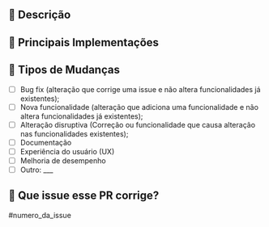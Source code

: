 ## 📝 Descrição
<!--- Insira uma descrição geral do que foi alterado neste PR -->

## 📃 Principais Implementações
<!--- Se for de código, descreva alterações relevantes -->

## 📂 Tipos de Mudanças
 - [ ] Bug fix (alteração que corrige uma issue e não altera funcionalidades já existentes);
 - [ ] Nova funcionalidade (alteração que adiciona uma funcionalidade e não altera funcionalidades já existentes);
 - [ ] Alteração disruptiva (Correção ou funcionalidade que causa alteração nas funcionalidades existentes);
 - [ ] Documentação
 - [ ] Experiência do usuário (UX)
 - [ ] Melhoria de desempenho
 - [ ] Outro: ___

 ## 🔗 Que issue esse PR corrige?
 #numero_da_issue

